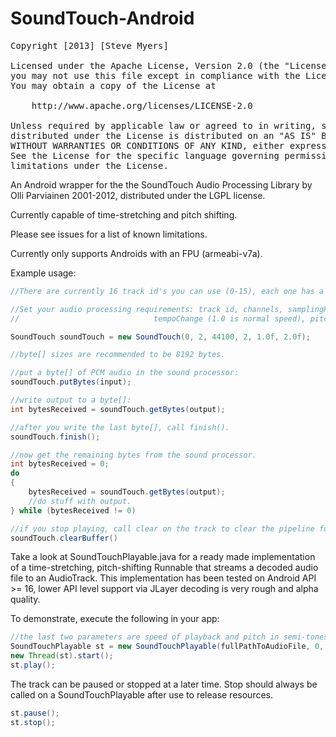 SoundTouch-Android
==================
<pre>
Copyright [2013] [Steve Myers]

Licensed under the Apache License, Version 2.0 (the "License");
you may not use this file except in compliance with the License.
You may obtain a copy of the License at

    http://www.apache.org/licenses/LICENSE-2.0

Unless required by applicable law or agreed to in writing, software
distributed under the License is distributed on an "AS IS" BASIS,
WITHOUT WARRANTIES OR CONDITIONS OF ANY KIND, either express or implied.
See the License for the specific language governing permissions and
limitations under the License.
</pre>


An Android wrapper for the the SoundTouch Audio Processing Library by Olli Parviainen 2001-2012,
distributed under the LGPL license.

Currently capable of time-stretching and pitch shifting.

Please see issues for a list of known limitations.

Currently only supports Androids with an FPU (armeabi-v7a).

Example usage:

```java
//There are currently 16 track id's you can use (0-15), each one has a separate SoundTouch processor.

//Set your audio processing requirements: track id, channels, samplingRate, bytesPerSample, 
//                              tempoChange (1.0 is normal speed), pitchChange (in semi-tones)

SoundTouch soundTouch = new SoundTouch(0, 2, 44100, 2, 1.0f, 2.0f);

//byte[] sizes are recommended to be 8192 bytes.

//put a byte[] of PCM audio in the sound processor:
soundTouch.putBytes(input);

//write output to a byte[]:
int bytesReceived = soundTouch.getBytes(output);

//after you write the last byte[], call finish().
soundTouch.finish();

//now get the remaining bytes from the sound processor.
int bytesReceived = 0;
do
{
    bytesReceived = soundTouch.getBytes(output);
    //do stuff with output.
} while (bytesReceived != 0)

//if you stop playing, call clear on the track to clear the pipeline for later use.
soundTouch.clearBuffer()
```

Take a look at SoundTouchPlayable.java for a ready made implementation of a time-stretching, pitch-shifting
Runnable that streams a decoded audio file to an AudioTrack. This implementation has been tested on Android API >= 16,
lower API level support via JLayer decoding is very rough and alpha quality.

To demonstrate, execute the following in your app:

```java
//the last two parameters are speed of playback and pitch in semi-tones.
SoundTouchPlayable st = new SoundTouchPlayable(fullPathToAudioFile, 0, 1.0f, 0.0f);
new Thread(st).start();
st.play();
````
The track can be paused or stopped at a later time.
Stop should always be called on a SoundTouchPlayable after use to release resources.

```java
st.pause();
st.stop();
````

